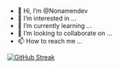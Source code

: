 - 👋 Hi, I’m @Nonamendev
- 👀 I’m interested in ...
- 🌱 I’m currently learning ...
- 💞️ I’m looking to collaborate on ...
- 📫 How to reach me ...

[![GitHub Streak](https://streak-stats.demolab.com?user=Nonamendev&theme=github-dark-blue&hide_border=true)](https://git.io/streak-stats)
<!---
Nonamendev/Nonamendev is a ✨ special ✨ repository because its `README.md` (this file) appears on your GitHub profile.
You can click the Preview link to take a look at your changes.
--->

